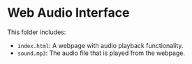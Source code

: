 # Web Audio Interface

This folder includes:
- `index.html`: A webpage with audio playback functionality.
- `sound.mp3`: The audio file that is played from the webpage.
